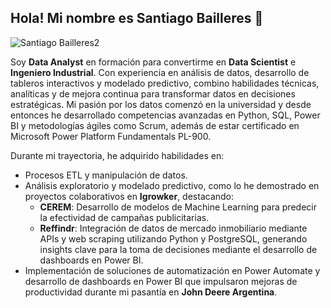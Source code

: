 ## Hola! Mi nombre es Santiago Bailleres 👋
![Santiago Bailleres2](https://github.com/user-attachments/assets/c180355b-b350-491d-948a-5e5d5ffaf9f1)

Soy **Data Analyst** en formación para convertirme en **Data Scientist** e **Ingeniero Industrial**. Con experiencia en análisis de datos, desarrollo de tableros interactivos y modelado predictivo, combino habilidades técnicas, analíticas y de mejora continua para transformar datos en decisiones estratégicas. Mi pasión por los datos comenzó en la universidad y desde entonces he desarrollado competencias avanzadas en Python, SQL, Power BI y metodologías ágiles como Scrum, además de estar certificado en Microsoft Power Platform Fundamentals PL-900.

Durante mi trayectoria, he adquirido habilidades en:
- Procesos ETL y manipulación de datos.
- Análisis exploratorio y modelado predictivo, como lo he demostrado en proyectos colaborativos en **Igrowker**, destacando:
   - **CEREM**: Desarrollo de modelos de Machine Learning para predecir la efectividad de campañas publicitarias.
   - **Reffindr**: Integración de datos de mercado inmobiliario mediante APIs y web scraping utilizando Python y PostgreSQL, generando insights clave para la toma de decisiones mediante el desarrollo de dashboards en Power BI.
- Implementación de soluciones de automatización en Power Automate y desarrollo de dashboards en Power BI que impulsaron mejoras de productividad durante mi pasantía en **John Deere Argentina**.
<!--
**santiagobailleres/santiagobailleres** is a ✨ _special_ ✨ repository because its `README.md` (this file) appears on your GitHub profile.



Here are some ideas to get you started:

- 🔭 I’m currently working on ...
- 🌱 I’m currently learning ...
- 👯 I’m looking to collaborate on ...
- 🤔 I’m looking for help with ...
- 💬 Ask me about ...
- 📫 How to reach me: ...
- 😄 Pronouns: ...
- ⚡ Fun fact: ...
-->
